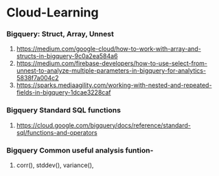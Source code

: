 # Cloud-Learning

### Bigquery: Struct, Array, Unnest
 1. https://medium.com/google-cloud/how-to-work-with-array-and-structs-in-bigquery-9c0a2ea584a6
 2. https://medium.com/firebase-developers/how-to-use-select-from-unnest-to-analyze-multiple-parameters-in-bigquery-for-analytics-5838f7a004c2
 3. https://sparks.mediaagility.com/working-with-nested-and-repeated-fields-in-bigquery-1dcae3228caf

### Bigquery Standard SQL functions
1. https://cloud.google.com/bigquery/docs/reference/standard-sql/functions-and-operators

### Bigquery Common useful analysis funtion-
1. corr(), stddev(), variance(), 


